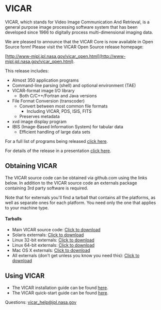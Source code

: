 # VICAR
VICAR, which stands for Video Image Communication And Retrieval, is a general purpose image processing software system that has been developed since 1966 to digitally process multi-dimensional imaging data.

We are pleased to announce that the VICAR Core is now available in Open
Source form! Please visit the VICAR Open Source release homepage:

[http://www-mipl.jpl.nasa.gov/vicar_open.html](http://www-mipl.jpl.nasa.gov/vicar_open.html).

This release includes:

* Almost 350 application programs
* Command-line parsing (shell) and optional environment (TAE)
* VICAR-format image I/O library
  - Both C/C++/Fortran and Java versions
* File Format Conversion (transcoder)
  - Convert between most common file formats
    - Including VICAR, PDS, ISIS, FITS
  - Preserves metadata
* xvd image display program
* IBIS (Image-Based Information System) for tabular data
  - Efficient handling of large data sets


For a full list of programs being released [click here](http://www-mipl.jpl.nasa.gov/VICAR_OS_contents_v1.0.pdf).

For details of the release in a presentation [click here](http://www-mipl.jpl.nasa.gov/vicar_open_source.pdf).


## Obtaining VICAR

The VICAR source code can be obtained via github.com using the links below. In addition to the VICAR source code an externals package containing 3rd party software is required. 

Note that for externals you'll find a tarball that contains all the platforms, as
well as separate ones for each platform.  You need only the one that
applies to your machine type.


#### Tarballs

* Main VICAR source code:  [Click to download](https://github.jpl.nasa.gov/MIPL/VICAR/tarball/master)
* Solaris externals:  [Click to download](http://www-mipl.jpl.nasa.gov/vicar_os/v1.0/vicar_open_ext_sun-solr_1.0.tar.gz)
* Linux 32-bit externals:  [Click to download](http://www-mipl.jpl.nasa.gov/vicar_os/v1.0/vicar_open_ext_x86-linux_1.0.tar.gz)
* Linux 64-bit externals:  [Click to download](http://www-mipl.jpl.nasa.gov/vicar_os/v1.0/vicar_open_ext_x86-64-linx_1.0.tar.gz)
* Mac OS X externals:  [Click to download](http://www-mipl.jpl.nasa.gov/vicar_os/v1.0/vicar_open_ext_x86-macosx_1.0.tar.gz)
* All externals (don't get unless you know you need this): [Click to download](http://www-mipl.jpl.nasa.gov/vicar_os/v1.0/vicar_open_ext_1.0.tar.gz)

## Using VICAR

* The VICAR installation guide can be found [here](vos/docsource/vicar/VICAR_build_1.0.pdf).
* The VICAR quick-start guide can be found [here](vos/docsource/vicar/VICAR_guide_1.0.pdf).


Questions:  vicar_help@jpl.nasa.gov
